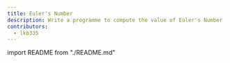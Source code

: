 ```yaml
---
title: Euler's Number
description: Write a programme to compute the value of Euler's Number
contributors:
  - lkb335
---
```


import README from "./README.md"

<README />
